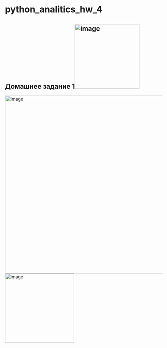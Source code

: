 # python_analitics_hw_4

## Домашнее задание 1<img width="207" alt="image" src="https://github.com/KovaAlex/python_analitics_hw_4/assets/123964805/48292f61-6383-4546-a398-ae124feae592">

<img width="569" alt="image" src="https://github.com/KovaAlex/python_analitics_hw_4/assets/123964805/427f206d-bf10-4d1c-95d7-47b98e40908f">

<img width="221" alt="image" src="https://github.com/KovaAlex/python_analitics_hw_4/assets/123964805/d6c7bc7f-cfdd-4bd0-b78d-056b86c65e1a">
